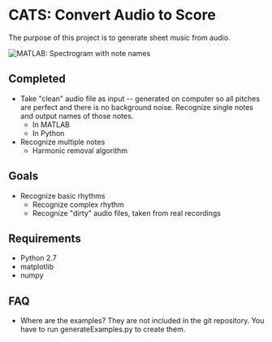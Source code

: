 CATS: Convert Audio to Score
======
The purpose of this project is to generate sheet music from audio.

![](https://raw.github.com/aah8/CATS/documentation/images/matlab_spectrogram.png "MATLAB: Spectrogram with note names")
 
  
## Completed 

* Take "clean" audio file as input -- generated on computer so all pitches are perfect and there is no background noise. Recognize single notes and output names of those notes.
  * In MATLAB 
  * In Python 
* Recognize multiple notes
  * Harmonic removal algorithm

## Goals
  
* Recognize basic rhythms
  * Recognize complex rhythm
  * Recognize "dirty" audio files, taken from real recordings

## Requirements
 * Python 2.7
 * matplotlib
 * numpy

## FAQ
* Where are the examples? They are not included in the git repository. You have to run generateExamples.py to create them.
